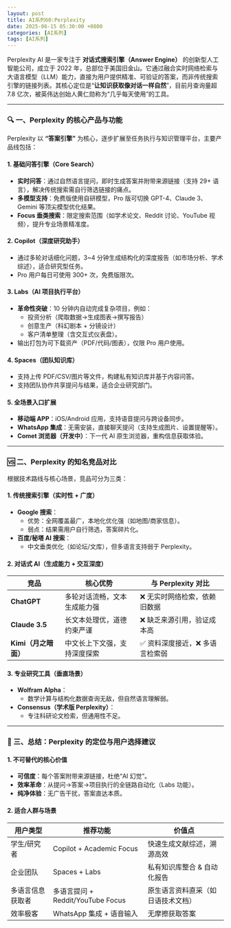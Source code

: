 ```yaml
---
layout: post
title: AI系列60:Perplexity
date: 2025-06-15 05:30:00 +0800
categories: [AI系列]
tags: [AI系列]
---
```

Perplexity AI 是一家专注于 **对话式搜索引擎（Answer Engine）** 的创新型人工智能公司，成立于 2022 年，总部位于美国旧金山。它通过融合实时网络检索与大语言模型（LLM）能力，直接为用户提供精准、可验证的答案，而非传统搜索引擎的链接列表。其核心定位是“**让知识获取像对话一样自然**”，目前月查询量超 7.8 亿次，被英伟达创始人黄仁勋称为“几乎每天使用”的工具。

---

### 🔍 一、Perplexity 的核心产品与功能  
Perplexity 以 **“答案引擎”** 为核心，逐步扩展至任务执行与知识管理平台，主要产品线包括：

#### 1. **基础问答引擎（Core Search）**  
   - **实时问答**：通过自然语言提问，即时生成答案并附带来源链接（支持 29+ 语言），解决传统搜索需自行筛选链接的痛点。  
   - **多模型支持**：免费版使用自研模型，Pro 版可切换 GPT-4、Claude 3、Gemini 等顶尖模型优化结果。  
   - **Focus 垂类搜索**：限定搜索范围（如学术论文、Reddit 讨论、YouTube 视频），提升专业场景精准度。  

#### 2. **Copilot（深度研究助手）**  
   - 通过多轮对话细化问题，3~4 分钟生成结构化的深度报告（如市场分析、学术综述），适合研究型任务。  
   - Pro 用户每日可使用 300+ 次，免费版限次。  

#### 3. **Labs（AI 项目执行平台）**  
   - **革命性突破**：10 分钟内自动完成复杂项目，例如：  
     - 投资分析（爬取数据→生成图表→撰写报告）  
     - 创意生产（科幻剧本 + 分镜设计）  
     - 客户清单整理（含交互式仪表盘）。  
   - 输出打包为可下载资产（PDF/代码/图表），仅限 Pro 用户使用。  

#### 4. **Spaces（团队知识库）**  
   - 支持上传 PDF/CSV/图片等文件，构建私有知识库并基于内容问答。  
   - 支持团队协作共享提问与结果，适合企业研究部门。  

#### 5. **全场景入口扩展**  
   - **移动端 APP**：iOS/Android 应用，支持语音提问与跨设备同步。  
   - **WhatsApp 集成**：无需安装，直接聊天提问（支持生成图片、设置提醒等）。  
   - **Comet 浏览器（开发中）**：下一代 AI 原生浏览器，重构信息获取体验。  

---

### 🆚 二、Perplexity 的知名竞品对比  
根据技术路线与核心场景，竞品可分为三类：  

#### 1. **传统搜索引擎（实时性 + 广度）**  
   - **Google 搜索**：  
     - 优势：全网覆盖最广，本地化优化强（如地图/商家信息）。  
     - 弱点：结果需用户自行筛选，答案碎片化。  
   - **百度/秘塔 AI 搜索**：  
     - 中文垂类优化（如论坛/文库），但多语言支持弱于 Perplexity。  

#### 2. **对话式 AI（生成能力 + 交互深度）**  
   | **竞品**       | **核心优势**                          | **与 Perplexity 对比**                     |  
   |----------------|---------------------------------------|------------------------------------------|  
   | **ChatGPT**    | 多轮对话流畅，文本生成能力强            | ❌ 无实时网络检索，依赖旧数据 |  
   | **Claude 3.5** | 长文本处理优，道德约束严谨              | ❌ 缺乏来源引用，验证成本高    |  
   | **Kimi（月之暗面）** | 中文长上下文强，支持深度探索          | ✅ 资料深度接近，❌ 多语言检索弱 |  

#### 3. **专业研究工具（垂直场景）**  
   - **Wolfram Alpha**：  
     - 数学计算与结构化数据查询无敌，但自然语言理解弱。  
   - **Consensus（学术版 Perplexity）**：  
     - 专注科研论文检索，但通用性不足。  

---

### 💎 三、总结：Perplexity 的定位与用户选择建议  
#### 1. **不可替代的核心价值**  
   - **可信度**：每个答案附带来源链接，杜绝“AI 幻觉”。  
   - **效率革命**：从提问→答案→项目执行的全链路自动化（Labs 功能）。  
   - **纯净体验**：无广告干扰，答案直达本质。  

#### 2. **适合人群与场景**  
   | **用户类型**       | **推荐功能**                     | **价值点**                              |  
   |--------------------|----------------------------------|----------------------------------------|  
   | 学生/研究者        | Copilot + Academic Focus         | 快速生成文献综述，溯源高效 |  
   | 企业团队           | Spaces + Labs                    | 私有知识库整合 & 自动化报告|  
   | 多语言信息获取者   | 多语言提问 + Reddit/YouTube Focus| 原生语言资料直采（如日语技术文档） |  
   | 效率极客           | WhatsApp 集成 + 语音输入         | 无摩擦获取答案             |  

